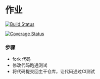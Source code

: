 # 作业

[![Build Status](https://travis-ci.org/mayufo/homework1.svg?branch=master)](https://travis-ci.org/mayufo/homework1)


[![Coverage Status](https://coveralls.io/repos/github/mayufo/homework1/badge.svg?branch=master)](https://coveralls.io/github/mayufo/homework1?branch=master)
### 步骤

* fork 代码
* 修改代码跑通测试
* 将代码提交回主干仓库，让代码通过CI测试
